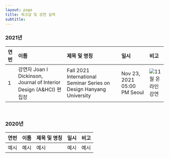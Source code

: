 ```yaml
---
layout: page
title: 워크샵 및 강연 실적
subtitle:
---
```


### 2021년

| 연번 | 이름 | 제목 및 명칭 | 일시 | 비고 | 
| :------ |:--- | :--- | :--- | :--- | 
| 1 | 강연자 Joan I Dickinson, Journal of Interior Design (A&HCI) 편집장 | Fall 2021 International Seminar Series on Design Hanyang University | Nov 23, 2021 05:00 PM Seoul | ![11월 온라인 강연](https://github.com/bk4-midesign/bk4-midesign.github.io/blob/master/_data/Fall%202021%20International%20Seminar%20Series%20on%20Design%20Hanyang%20University.jpg?raw=true)| Join Zoom Meeting https://us02web.zoom.us/j/82236485318?pwd=am5mMWF5NXBiM3N0QzRXMkhxSE1rdz09 | 

<br>

### 2020년

| 연번 | 이름 | 제목 및 명칭 | 일시 | 비고 | 
| :------ |:--- | :--- | :--- | :--- |
| 예시 | 예시 | 예시 | 예시 | 예시 |

<br>
